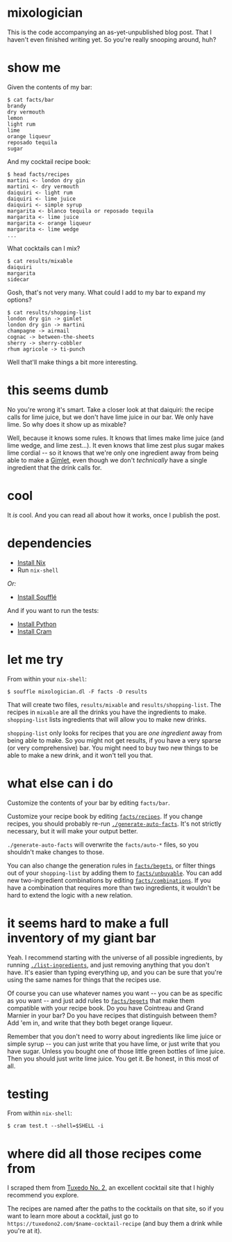 # mixologician

This is the code accompanying an as-yet-unpublished blog post. That I haven't even finished writing yet. So you're really snooping around, huh?

# show me

Given the contents of my bar:

```shell-session
$ cat facts/bar
brandy
dry vermouth
lemon
light rum
lime
orange liqueur
reposado tequila
sugar
```

And my cocktail recipe book:

```shell-session
$ head facts/recipes
martini <- london dry gin
martini <- dry vermouth
daiquiri <- light rum
daiquiri <- lime juice
daiquiri <- simple syrup
margarita <- blanco tequila or reposado tequila
margarita <- lime juice
margarita <- orange liqueur
margarita <- lime wedge
...
```

What cocktails can I mix?

```shell-session
$ cat results/mixable
daiquiri
margarita
sidecar
```

Gosh, that's not very many. What could I add to my bar to expand my options?

```shell-session
$ cat results/shopping-list
london dry gin -> gimlet
london dry gin -> martini
champagne -> airmail
cognac -> between-the-sheets
sherry -> sherry-cobbler
rhum agricole -> ti-punch
```

Well that'll make things a bit more interesting.

# this seems dumb

No you're wrong it's smart. Take a closer look at that daiquiri: the recipe calls for lime juice, but we don't have lime juice in our bar. We only have lime. So why does it show up as mixable?

Well, because it knows some rules. It knows that limes make lime juice (and lime wedge, and lime zest...). It even knows that lime zest plus sugar makes lime cordial -- so it knows that we're only one ingredient away from being able to make a [Gimlet](https://www.tuxedono2.com/gimlet-cocktail-recipe), even though we don't *technically* have a single ingredient that the drink calls for.

# cool

It *is* cool. And you can read all about how it works, once I publish the post.

# dependencies

- [Install Nix](https://nixos.org/guides/install-nix.html)
- Run `nix-shell`

*Or:*

- [Install Soufflé](https://souffle-lang.github.io/install)

And if you want to run the tests:

- [Install Python](https://www.python.org/downloads/)
- [Install Cram](https://pypi.org/project/cram/)

# let me try

From within your `nix-shell`:

    $ souffle mixologician.dl -F facts -D results

That will create two files, `results/mixable` and `results/shopping-list`. The recipes in `mixable` are all the drinks you have the ingredients to make. `shopping-list` lists ingredients that will allow you to make new drinks.

`shopping-list` only looks for recipes that you are *one ingredient* away from being able to make. So you might not get results, if you have a very sparse (or very comprehensive) bar. You might need to buy two new things to be able to make a new drink, and it won't tell you that.

# what else can i do

Customize the contents of your bar by editing `facts/bar`.

Customize your recipe book by editing [`facts/recipes`](facts/recipes). If you change recipes, you should probably re-run [`./generate-auto-facts`](generate-auto-facts). It's not strictly necessary, but it will make your output better.

`./generate-auto-facts` will overwrite the `facts/auto-*` files, so you shouldn't make changes to those.

You can also change the generation rules in [`facts/begets`](facts/begets), or filter things out of your `shopping-list` by adding them to [`facts/unbuyable`](facts/unbuyable). You can add new two-ingredient combinations by editing [`facts/combinations`](facts/combinations). If you have a combination that requires more than two ingredients, it wouldn't be hard to extend the logic with a new relation.

# it seems hard to make a full inventory of my giant bar

Yeah. I recommend starting with the universe of all possible ingredients, by running [`./list-ingredients`](list-ingredients), and just removing anything that you don't have. It's easier than typing everything up, and you can be sure that you're using the same names for things that the recipes use.

Of course you can use whatever names you want -- you can be as specific as you want -- and just add rules to [`facts/begets`](facts/begets) that make them compatible with your recipe book. Do you have Cointreau and Grand Marnier in your bar? Do you have recipes that distinguish between them? Add 'em in, and write that they both beget orange liqueur.

Remember that you don't need to worry about ingredients like lime juice or simple syrup -- you can just write that you have lime, or just write that you have sugar. Unless you bought one of those little green bottles of lime juice. Then you should just write lime juice. You get it. Be honest, in this most of all.

# testing

From within `nix-shell`:

    $ cram test.t --shell=$SHELL -i

# where did all those recipes come from

I scraped them from [Tuxedo No. 2](https://tuxedono2.com), an excellent cocktail site that I highly recommend you explore.

The recipes are named after the paths to the cocktails on that site, so if you want to learn more about a cocktail, just go to `https://tuxedono2.com/$name-cocktail-recipe` (and buy them a drink while you're at it).
